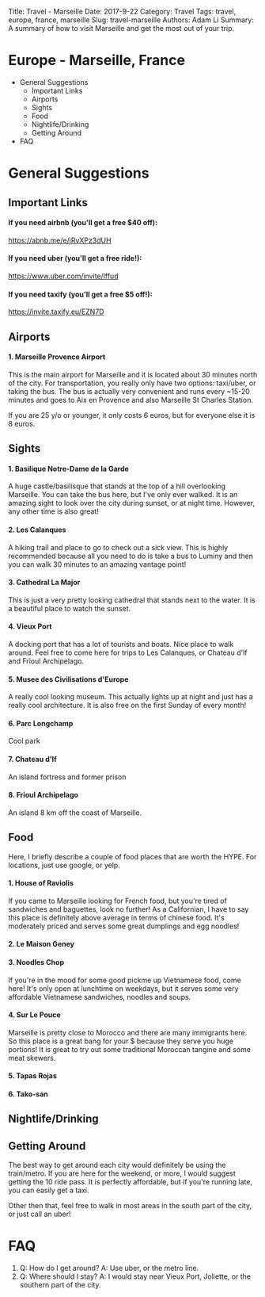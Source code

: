 Title: Travel - Marseille
Date: 2017-9-22
Category: Travel
Tags: travel, europe, france, marseille
Slug: travel-marseille
Authors: Adam Li
Summary: A summary of how to visit Marseille and get the most out of your trip.

# Europe - Marseille, France
<!-- MarkdownTOC -->

- General Suggestions
    - Important Links
    - Airports
    - Sights
    - Food
    - Nightlife/Drinking
    - Getting Around
- FAQ

<!-- /MarkdownTOC -->

# General Suggestions

## Important Links
#### If you need airbnb (you'll get a free $40 off):
<a href="https://abnb.me/e/jRvXPz3dUH">https://abnb.me/e/jRvXPz3dUH</a>
#### If you need uber (you'll get a free ride!):
<a href="https://www.uber.com/invite/lffud">https://www.uber.com/invite/lffud</a>
#### If you need taxify (you'll get a free $5 off!):
<a href="https://invite.taxify.eu/EZN7D">https://invite.taxify.eu/EZN7D</a>

## Airports
#### 1. Marseille Provence Airport
This is the main airport for Marseille and it is located about 30 minutes north of the city. For transportation, you really only have two options: taxi/uber, or taking the bus. The bus is actually very convenient and runs every ~15-20 minutes and goes to Aix en Provence and also Marseille St Charles Station. 

If you are 25 y/o or younger, it only costs 6 euros, but for everyone else it is 8 euros. 

## Sights
#### 1. Basilique Notre-Dame de la Garde
A huge castle/basilisque that stands at the top of a hill overlooking Marseille. You can take the bus here, but I've only ever walked. It is an amazing sight to look over the city during sunset, or at night time. However, any other time is also great!

#### 2. Les Calanques
A hiking trail and place to go to check out a sick view. This is highly recommended because all you need to do is take a bus to Luminy and then you can walk 30 minutes to an amazing vantage point!

#### 3. Cathedral La Major
This is just a very pretty looking cathedral that stands next to the water. It is a beautiful place to watch the sunset.

#### 4. Vieux Port
A docking port that has a lot of tourists and boats. Nice place to walk around. Feel free to come here for trips to Les Calanques, or Chateau d'lf and Frioul Archipelago. 

#### 5. Musee des Civilisations d'Europe
A really cool looking museum. This actually lights up at night and just has a really cool architecture. It is also free on the first Sunday of every month!

#### 6. Parc Longchamp
Cool park

#### 7. Chateau d'lf
An island fortress and former prison 

#### 8. Frioul Archipelago
An island 8 km off the coast of Marseille.


## Food
Here, I briefly describe a couple of food places that are worth the HYPE. For locations, just use google, or yelp.
#### 1. House of Raviolis
If you came to Marseille looking for French food, but you're tired of sandwiches and baguettes, look no further! As a Californian, I have to say this place is definitely above average in terms of chinese food. It's moderately priced and serves some great dumplings and egg noodles!

#### 2. Le Maison Geney

#### 3. Noodles Chop
If you're in the mood for some good pickme up Vietnamese food, come here! It's only open at lunchtime on weekdays, but it serves some very affordable Vietnamese sandwiches, noodles and soups.

#### 4. Sur Le Pouce
Marseille is pretty close to Morocco and there are many immigrants here. So this place is a great bang for your $ because they serve you huge portions! It is great to try out some traditional Moroccan tangine and some meat skewers.

#### 5. Tapas Rojas

#### 6. Tako-san

## Nightlife/Drinking


## Getting Around
The best way to get around each city would definitely be using the train/metro. If you are here for the weekend, or more, I would suggest getting the 10 ride pass. It is perfectly affordable, but if you're running late, you can easily get a taxi.

Other then that, feel free to walk in most areas in the south part of the city, or just call an uber!

# FAQ
1. Q: How do I get around?
A: Use uber, or the metro line.
2. Q: Where should I stay?
A: I would stay near Vieux Port, Joliette, or the southern part of the city.


